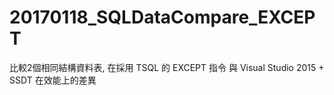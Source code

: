 # 20170118_SQLDataCompare_EXCEPT
比較2個相同結構資料表, 在採用 TSQL 的 EXCEPT 指令 與 Visual Studio 2015 + SSDT 在效能上的差異
